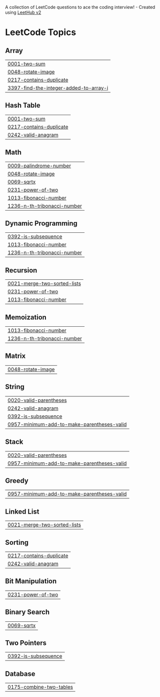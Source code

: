 A collection of LeetCode questions to ace the coding interview! - Created using [LeetHub v2](https://github.com/arunbhardwaj/LeetHub-2.0)
<!---LeetCode Topics Start-->
# LeetCode Topics
## Array
|  |
| ------- |
| [0001-two-sum](https://github.com/Negipriyanshu/Leetcode/tree/master/0001-two-sum) |
| [0048-rotate-image](https://github.com/Negipriyanshu/Leetcode/tree/master/0048-rotate-image) |
| [0217-contains-duplicate](https://github.com/Negipriyanshu/Leetcode/tree/master/0217-contains-duplicate) |
| [3397-find-the-integer-added-to-array-i](https://github.com/Negipriyanshu/Leetcode/tree/master/3397-find-the-integer-added-to-array-i) |
## Hash Table
|  |
| ------- |
| [0001-two-sum](https://github.com/Negipriyanshu/Leetcode/tree/master/0001-two-sum) |
| [0217-contains-duplicate](https://github.com/Negipriyanshu/Leetcode/tree/master/0217-contains-duplicate) |
| [0242-valid-anagram](https://github.com/Negipriyanshu/Leetcode/tree/master/0242-valid-anagram) |
## Math
|  |
| ------- |
| [0009-palindrome-number](https://github.com/Negipriyanshu/Leetcode/tree/master/0009-palindrome-number) |
| [0048-rotate-image](https://github.com/Negipriyanshu/Leetcode/tree/master/0048-rotate-image) |
| [0069-sqrtx](https://github.com/Negipriyanshu/Leetcode/tree/master/0069-sqrtx) |
| [0231-power-of-two](https://github.com/Negipriyanshu/Leetcode/tree/master/0231-power-of-two) |
| [1013-fibonacci-number](https://github.com/Negipriyanshu/Leetcode/tree/master/1013-fibonacci-number) |
| [1236-n-th-tribonacci-number](https://github.com/Negipriyanshu/Leetcode/tree/master/1236-n-th-tribonacci-number) |
## Dynamic Programming
|  |
| ------- |
| [0392-is-subsequence](https://github.com/Negipriyanshu/Leetcode/tree/master/0392-is-subsequence) |
| [1013-fibonacci-number](https://github.com/Negipriyanshu/Leetcode/tree/master/1013-fibonacci-number) |
| [1236-n-th-tribonacci-number](https://github.com/Negipriyanshu/Leetcode/tree/master/1236-n-th-tribonacci-number) |
## Recursion
|  |
| ------- |
| [0021-merge-two-sorted-lists](https://github.com/Negipriyanshu/Leetcode/tree/master/0021-merge-two-sorted-lists) |
| [0231-power-of-two](https://github.com/Negipriyanshu/Leetcode/tree/master/0231-power-of-two) |
| [1013-fibonacci-number](https://github.com/Negipriyanshu/Leetcode/tree/master/1013-fibonacci-number) |
## Memoization
|  |
| ------- |
| [1013-fibonacci-number](https://github.com/Negipriyanshu/Leetcode/tree/master/1013-fibonacci-number) |
| [1236-n-th-tribonacci-number](https://github.com/Negipriyanshu/Leetcode/tree/master/1236-n-th-tribonacci-number) |
## Matrix
|  |
| ------- |
| [0048-rotate-image](https://github.com/Negipriyanshu/Leetcode/tree/master/0048-rotate-image) |
## String
|  |
| ------- |
| [0020-valid-parentheses](https://github.com/Negipriyanshu/Leetcode/tree/master/0020-valid-parentheses) |
| [0242-valid-anagram](https://github.com/Negipriyanshu/Leetcode/tree/master/0242-valid-anagram) |
| [0392-is-subsequence](https://github.com/Negipriyanshu/Leetcode/tree/master/0392-is-subsequence) |
| [0957-minimum-add-to-make-parentheses-valid](https://github.com/Negipriyanshu/Leetcode/tree/master/0957-minimum-add-to-make-parentheses-valid) |
## Stack
|  |
| ------- |
| [0020-valid-parentheses](https://github.com/Negipriyanshu/Leetcode/tree/master/0020-valid-parentheses) |
| [0957-minimum-add-to-make-parentheses-valid](https://github.com/Negipriyanshu/Leetcode/tree/master/0957-minimum-add-to-make-parentheses-valid) |
## Greedy
|  |
| ------- |
| [0957-minimum-add-to-make-parentheses-valid](https://github.com/Negipriyanshu/Leetcode/tree/master/0957-minimum-add-to-make-parentheses-valid) |
## Linked List
|  |
| ------- |
| [0021-merge-two-sorted-lists](https://github.com/Negipriyanshu/Leetcode/tree/master/0021-merge-two-sorted-lists) |
## Sorting
|  |
| ------- |
| [0217-contains-duplicate](https://github.com/Negipriyanshu/Leetcode/tree/master/0217-contains-duplicate) |
| [0242-valid-anagram](https://github.com/Negipriyanshu/Leetcode/tree/master/0242-valid-anagram) |
## Bit Manipulation
|  |
| ------- |
| [0231-power-of-two](https://github.com/Negipriyanshu/Leetcode/tree/master/0231-power-of-two) |
## Binary Search
|  |
| ------- |
| [0069-sqrtx](https://github.com/Negipriyanshu/Leetcode/tree/master/0069-sqrtx) |
## Two Pointers
|  |
| ------- |
| [0392-is-subsequence](https://github.com/Negipriyanshu/Leetcode/tree/master/0392-is-subsequence) |
## Database
|  |
| ------- |
| [0175-combine-two-tables](https://github.com/Negipriyanshu/Leetcode/tree/master/0175-combine-two-tables) |
<!---LeetCode Topics End-->